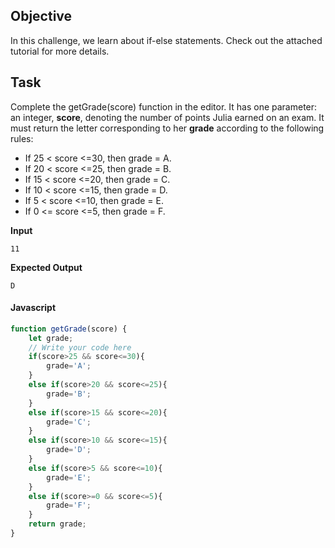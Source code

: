 ## Objective

In this challenge, we learn about if-else statements. Check out the attached tutorial for more details.

## Task

Complete the getGrade(score) function in the editor. It has one parameter: an integer,
**score**, denoting the number of points Julia earned on an exam. It must return the letter corresponding to her **grade** according to the following rules:
- If 25 < score <=30, then grade = A.
- If 20 < score <=25, then grade = B.
- If 15 < score <=20, then grade = C.
- If 10 < score <=15, then grade = D.
- If 5  < score <=10, then grade = E.
- If 0  <= score <=5, then grade = F.



**Input**
```
11
```

**Expected Output**
```
D
```

#### Javascript

```javascript
function getGrade(score) {
    let grade;
    // Write your code here
    if(score>25 && score<=30){
        grade='A';
    }
    else if(score>20 && score<=25){
        grade='B';
    }
    else if(score>15 && score<=20){
        grade='C';
    }
    else if(score>10 && score<=15){
        grade='D';
    }
    else if(score>5 && score<=10){
        grade='E';
    }
    else if(score>=0 && score<=5){
        grade='F';
    }   
    return grade;
}
```

